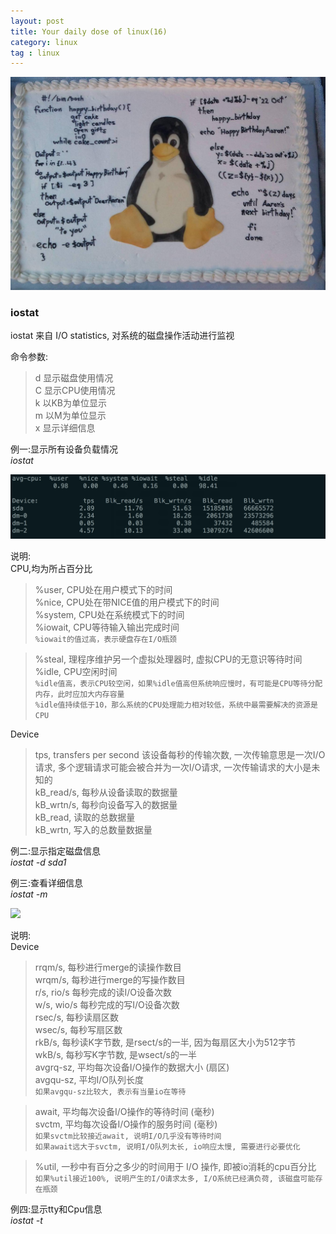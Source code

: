 ```yaml
---
layout: post
title: Your daily dose of linux(16)
category: linux
tag : linux
---
```

<img src="/img/in-post/linux.jpg">

### iostat  

iostat 来自 I/O statistics, 对系统的磁盘操作活动进行监视  

命令参数:  
>d 显示磁盘使用情况  
>C 显示CPU使用情况  
>k 以KB为单位显示  
>m 以M为单位显示  
>x 显示详细信息  


例一:显示所有设备负载情况  
*iostat*  

<img src="/img/in-post/iostat.png">  

说明:  
CPU,均为所占百分比  
>%user, CPU处在用户模式下的时间  
>%nice, CPU处在带NICE值的用户模式下的时间  
>%system, CPU处在系统模式下的时间  
>%iowait, CPU等待输入输出完成时间  
`%iowait的值过高，表示硬盘存在I/O瓶颈`  

>%steal, 理程序维护另一个虚拟处理器时, 虚拟CPU的无意识等待时间  
>%idle, CPU空闲时间  
`%idle值高，表示CPU较空闲，如果%idle值高但系统响应慢时，有可能是CPU等待分配内存，此时应加大内存容量`  
`%idle值持续低于10，那么系统的CPU处理能力相对较低，系统中最需要解决的资源是CPU`  


Device  
>tps, transfers per second 该设备每秒的传输次数, 一次传输意思是一次I/O请求, 多个逻辑请求可能会被合并为一次I/O请求, 一次传输请求的大小是未知的  
>kB_read/s, 每秒从设备读取的数据量  
>kB_wrtn/s, 每秒向设备写入的数据量  
>kB_read, 读取的总数据量  
>kB_wrtn, 写入的总数量数据量  

例二:显示指定磁盘信息  
*iostat -d sda1*  

例三:查看详细信息  
*iostat -m*  

<img src="/img/in-post/iostatm.png">  

说明:  
Device  
>rrqm/s, 每秒进行merge的读操作数目  
>wrqm/s, 每秒进行merge的写操作数目  
>r/s, rio/s 每秒完成的读I/O设备次数  
>w/s, wio/s 每秒完成的写I/O设备次数  
>rsec/s, 每秒读扇区数  
>wsec/s, 每秒写扇区数  
>rkB/s, 每秒读K字节数, 是rsect/s的一半, 因为每扇区大小为512字节    
>wkB/s, 每秒写K字节数, 是wsect/s的一半  
>avgrq-sz, 平均每次设备I/O操作的数据大小 (扇区)  
>avgqu-sz, 平均I/O队列长度  
`如果avgqu-sz比较大, 表示有当量io在等待`  

>await, 平均每次设备I/O操作的等待时间 (毫秒)  
>svctm, 平均每次设备I/O操作的服务时间 (毫秒)  
`如果svctm比较接近await, 说明I/O几乎没有等待时间`  
`如果await远大于svctm, 说明I/O队列太长, io响应太慢, 需要进行必要优化`  

>%util, 一秒中有百分之多少的时间用于 I/O 操作, 即被io消耗的cpu百分比  
`如果%util接近100%, 说明产生的I/O请求太多, I/O系统已经满负荷, 该磁盘可能存在瓶颈`  

例四:显示tty和Cpu信息  
*iostat -t*  

